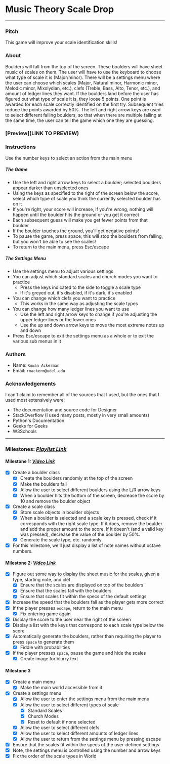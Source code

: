 # Music Theory Scale Drop
***

### Pitch
This game will improve your scale identification skills!

### About
Boulders will fall from the top of the screen.  These boulders will have sheet
music of scales on them.  The user will have to use the keyboard to choose what
type of scale it is (Major/minor).  There will be a settings menu where the user
can choose which scales (Major, Natural minor, Harmonic minor, Melodic minor,
Mixolydian, etc.), clefs (Treble, Bass, Alto, Tenor, etc.), and amount of ledger
lines they want. If the boulders land before the user has figured out what type
of scale it is, they loose 5 points.  One point is awarded for each scale
correctly identified on the first try.  Subsequent tries reduce the points
awarded by 50%.  The left and right arrow keys are used to select different
falling boulders, so that when there are multiple falling at the same time, the
user can tell the game which one they are guessing.  

### [Preview](LINK TO PREVIEW)

### Instructions
Use the number keys to select an action from the main menu
##### The Game
- Use the left and right arrow keys to select a boulder; selected boulders appear
  darker than unselected ones
- Using the keys as specified to the right of the screen below the score, select
  which type of scale you think the currently selected boulder has on it
- If you're right, your score will increase, if you're wrong, nothing will
  happen until the boulder hits the ground or you get it correct
- Each subsequent guess will make you get fewer points from that boulder
- If the boulder touches the ground, you'll get negative points!
- To pause the game, press space; this will stop the boulders from falling, but
  you won't be able to see the scales!
- To return to the main menu, press Esc/escape
##### The Settings Menu
- Use the settings menu to adjust various settings
- You can adjust which standard scales and church modes you want to practice
  - Press the keys indicated to the side to toggle a scale type
  - If it's greyed out, it's disabled, if it's dark, it's enabled
- You can change which clefs you want to practice
  - This works in the same way as adjusting the scale types
- You can change how many ledger lines you want to use
  - Use the left and right arrow keys to change if you're adjusting the upper
    ledger lines or the lower ones
  - Use the up and down arrow keys to move the most extreme notes up and down
- Press Esc/escape to exit the settings menu as a whole or to exit the various
  sub menus in it

### Authors
- Name: `Rowan Ackerman`
- Email: `rnackerm@udel.edu`

### Acknowledgements
I can't claim to remember all of the sources that I used, but the ones that I
used most extensively were:
- The documentation and source code for Designer
- StackOverflow (I used many posts, mostly in very small amounts)
- Python's Documentation
- Geeks for Geeks
- W3Schools

***
### Milestones: *[Playlist Link](https://www.youtube.com/playlist?list=PLXKECBnXgn1Ua_jhHZfyMTJYzWtKa3UQd)*
#### Milestone 1: *[Video Link](https://youtu.be/jAdGS6ejogo)*
- [x] Create a boulder class
  - [x] Create the boulders randomly at the top of the screen
  - [x] Make the boulders fall
  - [x] Allow the user to select different boulders using the L/R arrow keys
  - [x] When a boulder hits the bottom of the screen, decrease the score by 10
        and remove the boulder object
- [x] Create a scale class
  - [x] Store scale objects in boulder objects
  - [x] When a boulder is selected and a scale key is pressed, check if it
        corresponds with the right scale type.  If it does, remove the boulder
        and add the proper amount to the score.  If it doesn't (and a valid
        key was pressed), decrease the value of the boulder by 50%.  
  - [x] Generate the scale type, etc. randomly
- [x] For this milestone, we'll just display a list of note names without
      octave numbers.  

#### Milestone 2: *[Video Link](https://youtu.be/xbCj2junQVo)*
- [x] Figure out some way to display the sheet music for the scales, given a
      type, starting note, and clef
  - [x] Ensure that the scales are displayed on top of the boulders
  - [x] Ensure that the scales fall with the boulders
  - [x] Ensure that scales fit within the specs of the default settings
- [x] Increase the speed that the boulders fall as the player gets more correct
- [x] If the player presses `escape`, return to the main menu
  - [x] Fix entering game again
- [x] Display the score to the user near the right of the screen
- [x] Display a list with the keys that correspond to each scale type below the
      score
- [x] Automatically generate the boulders, rather than requiring the player to
      press `space` to generate them
  - [x] Fiddle with probabilities
- [x] If the player presses `space`, pause the game and hide the scales
  - [x] Create image for blurry text

#### Milestone 3
- [x] Create a main menu
  - [x] Make the main world accessible from it
- [x] Create a settings menu
  - [x] Allow the user to enter the settings menu from the main menu
  - [x] Allow the user to select different types of scale
    - [x] Standard Scales
    - [x] Church Modes
    - [x] Reset to default if none selected
  - [x] Allow the user to select different clefs
  - [x] Allow the user to select different amounts of ledger lines
  - [x] Allow the user to return from the settings menu by pressing escape
- [x] Ensure that the scales fit within the specs of the user-defined settings
- [x] Note, the settings menu is controlled using the number and arrow keys
- [x] Fix the order of the scale types in World
